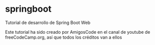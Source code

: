 # springboot
Tutorial de desarrollo de Spring Boot Web

Este tutorial ha sido creado por AmigosCode en el canal de youtube de freeCodeCamp.org, así que todos los créditos van a ellos
